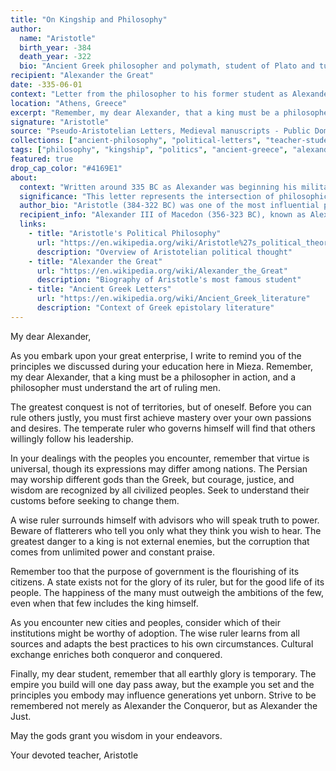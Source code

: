 ```yaml
---
title: "On Kingship and Philosophy"
author:
  name: "Aristotle"
  birth_year: -384
  death_year: -322
  bio: "Ancient Greek philosopher and polymath, student of Plato and tutor to Alexander the Great"
recipient: "Alexander the Great"
date: -335-06-01
context: "Letter from the philosopher to his former student as Alexander begins his conquests, offering guidance on leadership and governance"
location: "Athens, Greece"
excerpt: "Remember, my dear Alexander, that a king must be a philosopher in action, and a philosopher must understand the art of ruling men."
signature: "Aristotle"
source: "Pseudo-Aristotelian Letters, Medieval manuscripts - Public Domain"
collections: ["ancient-philosophy", "political-letters", "teacher-student-correspondence"]
tags: ["philosophy", "kingship", "politics", "ancient-greece", "alexander-great", "aristotelian-ethics"]
featured: true
drop_cap_color: "#4169E1"
about:
  context: "Written around 335 BC as Alexander was beginning his military campaigns. While the authenticity of specific Aristotle-Alexander letters is debated, their relationship as teacher and student is well-documented, and this represents the philosophical guidance Aristotle would have offered."
  significance: "This letter represents the intersection of philosophical theory and political practice in the ancient world. Aristotle's influence on Alexander's conception of leadership and governance had profound effects on the Hellenistic world."
  author_bio: "Aristotle (384-322 BC) was one of the most influential philosophers in Western thought. He tutored Alexander the Great and founded the Lyceum in Athens. His works on ethics, politics, and natural philosophy shaped intellectual development for centuries."
  recipient_info: "Alexander III of Macedon (356-323 BC), known as Alexander the Great, was tutored by Aristotle in his youth. He created one of the largest empires in ancient history, spreading Greek culture across the known world."
  links:
    - title: "Aristotle's Political Philosophy"
      url: "https://en.wikipedia.org/wiki/Aristotle%27s_political_theory"
      description: "Overview of Aristotelian political thought"
    - title: "Alexander the Great"
      url: "https://en.wikipedia.org/wiki/Alexander_the_Great"
      description: "Biography of Aristotle's most famous student"
    - title: "Ancient Greek Letters"
      url: "https://en.wikipedia.org/wiki/Ancient_Greek_literature"
      description: "Context of Greek epistolary literature"
---
```


My dear Alexander,

As you embark upon your great enterprise, I write to remind you of the principles we discussed during your education here in Mieza. Remember, my dear Alexander, that a king must be a philosopher in action, and a philosopher must understand the art of ruling men.

The greatest conquest is not of territories, but of oneself. Before you can rule others justly, you must first achieve mastery over your own passions and desires. The temperate ruler who governs himself will find that others willingly follow his leadership.

In your dealings with the peoples you encounter, remember that virtue is universal, though its expressions may differ among nations. The Persian may worship different gods than the Greek, but courage, justice, and wisdom are recognized by all civilized peoples. Seek to understand their customs before seeking to change them.

A wise ruler surrounds himself with advisors who will speak truth to power. Beware of flatterers who tell you only what they think you wish to hear. The greatest danger to a king is not external enemies, but the corruption that comes from unlimited power and constant praise.

Remember too that the purpose of government is the flourishing of its citizens. A state exists not for the glory of its ruler, but for the good life of its people. The happiness of the many must outweigh the ambitions of the few, even when that few includes the king himself.

As you encounter new cities and peoples, consider which of their institutions might be worthy of adoption. The wise ruler learns from all sources and adapts the best practices to his own circumstances. Cultural exchange enriches both conqueror and conquered.

Finally, my dear student, remember that all earthly glory is temporary. The empire you build will one day pass away, but the example you set and the principles you embody may influence generations yet unborn. Strive to be remembered not merely as Alexander the Conqueror, but as Alexander the Just.

May the gods grant you wisdom in your endeavors.

Your devoted teacher,
Aristotle